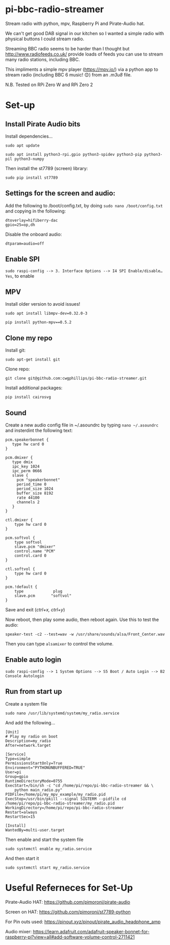 # pi-bbc-radio-streamer
Stream radio with python, mpv, Raspberry Pi and Pirate-Audio hat.

We can't get good DAB signal in our kitchen so I wanted a simple radio with physical buttons I could stream radio. 

Streaming BBC radio seems to be harder than I thought but http://www.radiofeeds.co.uk/ provide loads of feeds you can use to stream many radio stations, including BBC.

This impliments a simple mpv player (https://mpv.io/) via a python app to stream radio (including BBC 6 music! 😊) from an _.m3u8_ file.

N.B. Tested on RPi Zero W and RPi Zero 2

# Set-up

## Install Pirate Audio bits
Install dependencies…
```
sudo apt update

sudo apt install python3-rpi.gpio python3-spidev python3-pip python3-pil python3-numpy
```

Then install the st7789 (screen) library:
```
sudo pip install st7789
```

## Settings for the screen and audio:
Add the following to /boot/config.txt, by doing `sudo nano /boot/config.txt` and copying in the following:
```
dtoverlay=hifiberry-dac
gpio=25=op,dh
```
Disable the onboard audio:
```
dtparam=audio=off
```

## Enable SPI
`sudo raspi-config
--> 3. Interface Options --> I4 SPI Enable/disable…
Yes`, to enable

## MPV
Install older version to avoid issues!
```
sudo apt install libmpv-dev=0.32.0-3
 
pip install python-mpv==0.5.2
```


## Clone my repo
Install git:
```
sudo apt-get install git
```

Clone repo:
```
git clone git@github.com:cwgphillips/pi-bbc-radio-streamer.git
```

Install additional packages:
```
pip install cairosvg
```

## Sound
Create a new audio config file in ~/.asoundrc by typing `nano ~/.asoundrc` and insterdint the following text:

	pcm.speakerbonnet {
	   type hw card 0
	}
	
	pcm.dmixer {
	   type dmix
	   ipc_key 1024
	   ipc_perm 0666
	   slave {
	     pcm "speakerbonnet"
	     period_time 0
	     period_size 1024
	     buffer_size 8192
	     rate 44100
	     channels 2
	   }
	}
	
	ctl.dmixer {
	    type hw card 0
	}
	
	pcm.softvol {
	    type softvol
	    slave.pcm "dmixer"
	    control.name "PCM"
	    control.card 0
	}
	
	ctl.softvol {
	    type hw card 0
	}
	
	pcm.!default {
	    type             plug
	    slave.pcm       "softvol"
	}

Save and exit (_ctrl+x, ctrl+y_)

Now reboot, then play some audio, then reboot again.
Use this to test the audio:
```
speaker-test -c2 --test=wav -w /usr/share/sounds/alsa/Front_Center.wav
```

Then you can type `alsamixer` to control the volume.

## Enable auto login
```
sudo raspi-config --> 1 System Options --> S5 Boot / Auto Login --> B2 Console Autologin
```

## Run from start up
Create a system file
```
sudo nano /usr/lib/systemd/system/my_radio.service
```
And add the following...

```
[Unit]
# Play my radio on boot
Description=my_radio
After=network.target

[Service]
Type=simple
PermissionsStartOnly=True
Environment="PYTHONUNBUFFERED=TRUE"
User=pi
Group=gpio
RuntimeDirectoryMode=0755
ExecStart=/bin/sh -c "cd /home/pi/repo/pi-bbc-radio-streamer && \
	python main_radio.py"
PIDFile=/home/pi/my_mpv_example/my_radio.pid
ExecStop=/usr/bin/pkill --signal SIGTERM --pidfile cd /home/pi/repo/pi-bbc-radio-streamer/my_radio.pid
WorkingDirectory=/home/pi/repo/pi-bbc-radio-streamer
Restart=always
RestartSec=15

[Install]
WantedBy=multi-user.target
```

Then enable and start the system file
```
sudo systemctl enable my_radio.service 
```
And then start it
```
sudo systemctl start my_radio.service
```


# Useful Referneces for Set-Up
Pirate-Audio HAT: https://github.com/pimoroni/pirate-audio

Screen on HAT: https://github.com/pimoroni/st7789-python

For Pin outs used: https://pinout.xyz/pinout/pirate_audio_headphone_amp 

Audio mixer: https://learn.adafruit.com/adafruit-speaker-bonnet-for-raspberry-pi?view=all#add-software-volume-control-2711421 

